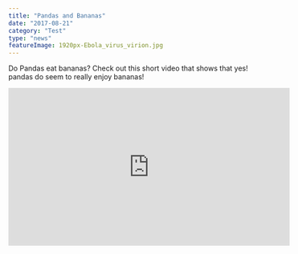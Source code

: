 ```yaml
---
title: "Pandas and Bananas"
date: "2017-08-21"
category: "Test"
type: "news"
featureImage: 1920px-Ebola_virus_virion.jpg
---
```


Do Pandas eat bananas? Check out this short video that shows that yes! pandas do seem to really enjoy bananas!

<iframe width="560" height="315" src="https://www.youtube.com/embed/4SZl1r2O_bY" frameborder="0" allowfullscreen></iframe>
